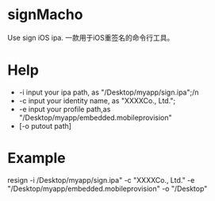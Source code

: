 # signMacho
Use sign iOS ipa. 一款用于iOS重签名的命令行工具。

# Help
* -i input your ipa path, as "/Desktop/myapp/sign.ipa";/n
* -c input your identity name, as "XXXXCo., Ltd.";
* -e input your profile path,as "/Desktop/myapp/embedded.mobileprovision"
* [-o putout path]

# Example
resign -i /Desktop/myapp/sign.ipa" -c "XXXXCo., Ltd." -e "/Desktop/myapp/embedded.mobileprovision" -o "/Desktop"
